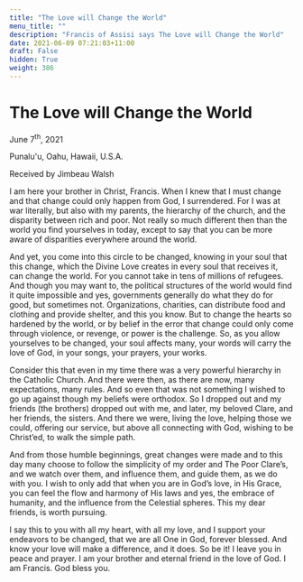 ```yaml
---
title: "The Love will Change the World"
menu_title: ""
description: "Francis of Assisi says The Love will Change the World"
date: 2021-06-09 07:21:03+11:00
draft: False
hidden: True
weight: 386
---
```

# The Love will Change the World

June 7<sup>th</sup>, 2021

Punalu'u, Oahu, Hawaii, U.S.A.

Received by Jimbeau Walsh   



I am here your brother in Christ, Francis. When I knew that I must change and that change could only happen from God, I surrendered. For I was at war literally, but also with my parents, the hierarchy of the church, and the disparity between rich and poor. Not really so much different then than the world you find yourselves in today, except to say that you can be more aware of disparities everywhere around the world. 

And yet, you come into this circle to be changed, knowing in your soul that this change, which the Divine Love creates in every soul that receives it, can change the world. For you cannot take in tens of millions of refugees. And though you may want to, the political structures of the world would find it quite impossible and yes, governments generally do what they do for good, but sometimes not. Organizations, charities, can distribute food and clothing and provide shelter, and this you know. But to change the hearts so hardened by the world, or by belief in the error that change could only come through violence, or revenge, or power is the challenge. So, as you allow yourselves to be changed, your soul affects many, your words will carry the love of God, in your songs, your prayers, your works.

Consider this that even in my time there was a very powerful hierarchy in the Catholic Church. And there were then, as there are now, many expectations, many rules. And so even that was not something I wished to go up against though my beliefs were orthodox. So I dropped out and my friends (the brothers) dropped out with me, and later, my beloved Clare, and her friends, the sisters. And there we were, living the love, helping those we could, offering our service, but above all connecting with God, wishing to be Christ’ed, to walk the simple path. 

And from those humble beginnings, great changes were made and to this day many choose to follow the simplicity of my order and The Poor Clare’s, and we watch over them, and influence them, and guide them, as we do with you.  I wish to only add that when you are in God’s love, in His Grace, you can feel the flow and harmony of His laws and yes, the embrace of humanity, and the influence from the Celestial spheres. This my dear friends, is worth pursuing. 

I say this to you with all my heart, with all my love, and I support your endeavors to be changed, that we are all One in God, forever blessed. And know your love will make a difference, and it does. So be it!  I leave you in peace and prayer.  I am your brother and eternal friend in the love of God. I am Francis. God bless you. 